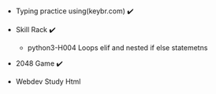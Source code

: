 - Typing practice using(keybr.com) ✔️

- Skill Rack ✔️
  - python3-H004 Loops elif and nested if else statemetns

- 2048 Game ✔️

- Webdev Study Html